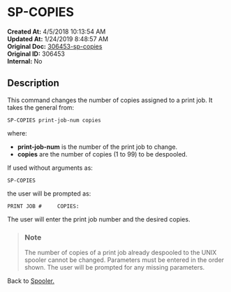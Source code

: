 # SP-COPIES

**Created At:** 4/5/2018 10:13:54 AM  
**Updated At:** 1/24/2019 8:48:57 AM  
**Original Doc:** [306453-sp-copies](https://docs.jbase.com/44205-spooler/306453-sp-copies)  
**Original ID:** 306453  
**Internal:** No  

## Description

This command changes the number of copies assigned to a print job. It takes the general from:

```
SP-COPIES print-job-num copies
```

where:

- **print-job-num** is the number of the print job to change.
- **copies** are the number of copies (1 to 99) to be despooled.

If used without arguments as:

```
SP-COPIES
```

the user will be prompted as:

```
PRINT JOB #     COPIES:
```

The user will enter the print job number and the desired copies.

> ### Note
>
> The number of copies of a print job already despooled to the UNIX spooler cannot be changed. Parameters must be entered in the order shown. The user will be prompted for any missing parameters.

Back to [Spooler.](./../jbase-spooler)
